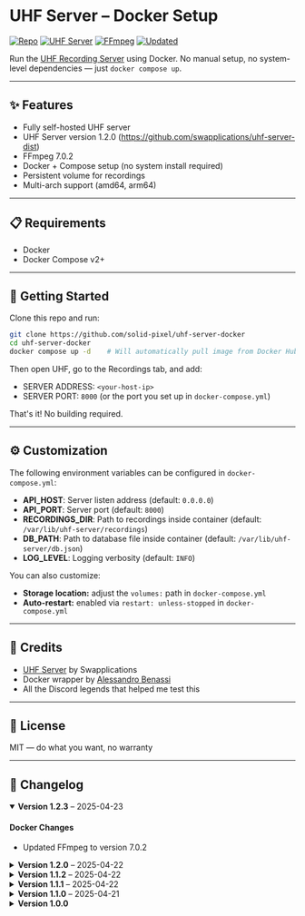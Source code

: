 # UHF Server – Docker Setup

[![Repo](https://img.shields.io/badge/repo-1.2.3-purple.svg)](#changelog)
[![UHF Server](https://img.shields.io/badge/uhf_server-1.2.0-orange.svg)](https://github.com/swapplications/uhf-server-dist)
[![FFmpeg](https://img.shields.io/badge/ffmpeg-7.0.2-green.svg)](https://ffmpeg.org/)
[![Updated](https://img.shields.io/badge/updated-2025--04--23-blue.svg)](#changelog)

Run the [UHF Recording Server](https://www.uhfapp.com/server) using Docker. No manual setup, no system-level dependencies — just `docker compose up`.

---

## ✨ Features

- Fully self-hosted UHF server
- UHF Server version 1.2.0 (https://github.com/swapplications/uhf-server-dist)
- FFmpeg 7.0.2
- Docker + Compose setup (no system install required)
- Persistent volume for recordings
- Multi-arch support (amd64, arm64)

---

## 📋 Requirements

- Docker
- Docker Compose v2+

---

## 🚀 Getting Started

Clone this repo and run:

```bash
git clone https://github.com/solid-pixel/uhf-server-docker
cd uhf-server-docker
docker compose up -d    # Will automatically pull image from Docker Hub
```

Then open UHF, go to the Recordings tab, and add:

- SERVER ADDRESS: `<your-host-ip>`
- SERVER PORT: `8000` (or the port you set up in `docker-compose.yml`)

That's it! No building required. 

---

## ⚙️ Customization

The following environment variables can be configured in `docker-compose.yml`:

- **API_HOST**: Server listen address (default: `0.0.0.0`)
- **API_PORT**: Server port (default: `8000`)
- **RECORDINGS_DIR**: Path to recordings inside container (default: `/var/lib/uhf-server/recordings`)
- **DB_PATH**: Path to database file inside container (default: `/var/lib/uhf-server/db.json`)
- **LOG_LEVEL**: Logging verbosity (default: `INFO`)

You can also customize:
- **Storage location:** adjust the `volumes:` path in `docker-compose.yml`
- **Auto-restart:** enabled via `restart: unless-stopped` in `docker-compose.yml`

---

## 👥 Credits

- [UHF Server](https://www.uhfapp.com) by Swapplications
- Docker wrapper by [Alessandro Benassi](https://github.com/solid-pixel)
- All the Discord legends that helped me test this

---

## 📜 License

MIT — do what you want, no warranty

---

## 📝 Changelog

<!-- Add your changes below. Most recent at the top. -->

<details open>
<summary><strong>Version 1.2.3</strong> – 2025-04-23</summary>

#### Docker Changes
- Updated FFmpeg to version 7.0.2
</details>

<details>
<summary><strong>Version 1.2.0</strong> – 2025-04-22</summary>

#### Repository Changes
- Initial release with UHF Server 1.2.0
- Added docker-compose.yml with latest tag
- Added GitHub Actions workflow for automated builds
</details>

<details>
<summary><strong>Version 1.1.2</strong> – 2025-04-22</summary>

#### Repository Changes
- Fixed GitHub Actions permissions for automated releases
</details>

<details>
<summary><strong>Version 1.1.1</strong> – 2025-04-22</summary>

#### Docker Image Changes
- Added multi-architecture support (amd64, arm64)
- Improved platform compatibility for different CPU architectures

#### Repository Changes
- Added GitHub Actions workflow for multi-arch builds
- Updated documentation with architecture support info
</details>

<details>
<summary><strong>Version 1.1.0</strong> – 2025-04-21</summary>

#### Docker Image Changes
- Published image to Docker Hub (`solidpixel/uhf-server:1.1.0`)

#### Repository Changes
- Added Docker Hub run instructions to README
- Switched to environment-based configuration (API_HOST, API_PORT, etc.)
- Improved documentation with customization options
- Restructured README for better clarity
</details>

<details>
<summary><strong>Version 1.0.0</strong></summary>

Initial release
</details>
